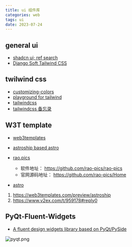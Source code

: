 ```yaml
---
title: ui 组件库
categories: web
tags: ui
date: 2023-07-24
---
```


## general ui

- [shadcn ui; ref search](https://ui.shadcn.com/)
- [Django Soft Tailwind CSS](https://appseed.us/product/soft-dashboard-tailwind/django/)

## twilwind css

- [customizing-colors](https://tailwindcss.com/docs/customizing-colors)
- [playground for tailwind](https://play.tailwindcss.com/)
- [tailwindcss](https://www.tailwindcss.cn/)
- [tailwindcss 备忘录](https://wangchujiang.com/reference/docs/tailwindcss.html)


## W3T template

- [web3templates](https://web3templates.com/)
- [astroship based astro](https://github.com/surjithctly/astroship)
- [rao.pics](https://rao.pics)
    - 软件地址： https://github.com/rao-pics/rao-pics
    - 官网源码地址： https://github.com/rao-pics/Home

- [astro](https://astro.build/blog/)


1. https://web3templates.com/preview/astroship
2. https://www.v2ex.com/t/959178#reply0


## PyQt-Fluent-Widgets

- [A fluent design widgets library based on PyQt/PySide](https://github.com/zhiyiYo/PyQt-Fluent-Widgets)

![pyqt.png](https://cdn.jsdelivr.net/gh/YeeKal/img_land/blog/notes_img_backup/web/imgs/pyqt.png)
